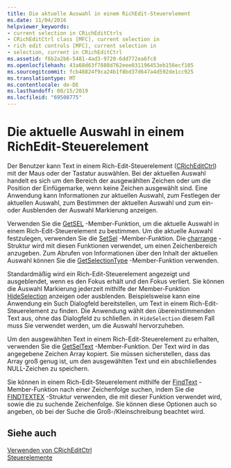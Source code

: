 ```yaml
---
title: Die aktuelle Auswahl in einem RichEdit-Steuerelement
ms.date: 11/04/2016
helpviewer_keywords:
- current selection in CRichEditCtrls
- CRichEditCtrl class [MFC], current selection in
- rich edit controls [MFC], current selection in
- selection, current in CRichEditCtrl
ms.assetid: f6b2a2b6-5481-4ad3-9720-6dd772ea6fc8
ms.openlocfilehash: 43a68d63f7888d762eee031196453eb156ecf105
ms.sourcegitcommit: fcb48824f9ca24b1f8bd37d647a4d592de1cc925
ms.translationtype: MT
ms.contentlocale: de-DE
ms.lasthandoff: 08/15/2019
ms.locfileid: "69508775"
---
```

# <a name="current-selection-in-a-rich-edit-control"></a>Die aktuelle Auswahl in einem RichEdit-Steuerelement

Der Benutzer kann Text in einem Rich-Edit-Steuerelement ([CRichEditCtrl](../mfc/reference/cricheditctrl-class.md)) mit der Maus oder der Tastatur auswählen. Bei der aktuellen Auswahl handelt es sich um den Bereich der ausgewählten Zeichen oder um die Position der Einfügemarke, wenn keine Zeichen ausgewählt sind. Eine Anwendung kann Informationen zur aktuellen Auswahl, zum Festlegen der aktuellen Auswahl, zum Bestimmen der aktuellen Auswahl und zum ein-oder Ausblenden der Auswahl Markierung anzeigen.

Verwenden Sie die [GetSEL](../mfc/reference/cricheditctrl-class.md#getsel) -Member-Funktion, um die aktuelle Auswahl in einem Rich-Edit-Steuerelement zu bestimmen. Um die aktuelle Auswahl festzulegen, verwenden Sie die [SetSel](../mfc/reference/cricheditctrl-class.md#setsel) -Member-Funktion. Die [charrange](/windows/win32/api/richedit/ns-richedit-charrange) -Struktur wird mit diesen Funktionen verwendet, um einen Zeichenbereich anzugeben. Zum Abrufen von Informationen über den Inhalt der aktuellen Auswahl können Sie die [GetSelectionType](../mfc/reference/cricheditctrl-class.md#getselectiontype) -Member-Funktion verwenden.

Standardmäßig wird ein Rich-Edit-Steuerelement angezeigt und ausgeblendet, wenn es den Fokus erhält und den Fokus verliert. Sie können die Auswahl Markierung jederzeit mithilfe der Member-Funktion [HideSelection](../mfc/reference/cricheditctrl-class.md#hideselection) anzeigen oder ausblenden. Beispielsweise kann eine Anwendung ein Such Dialogfeld bereitstellen, um Text in einem Rich-Edit-Steuerelement zu finden. Die Anwendung wählt den übereinstimmenden Text aus, ohne das Dialogfeld zu schließen. in `HideSelection` diesem Fall muss Sie verwendet werden, um die Auswahl hervorzuheben.

Um den ausgewählten Text in einem Rich-Edit-Steuerelement zu erhalten, verwenden Sie die [GetSelText](../mfc/reference/cricheditctrl-class.md#getseltext) -Member-Funktion. Der Text wird in das angegebene Zeichen Array kopiert. Sie müssen sicherstellen, dass das Array groß genug ist, um den ausgewählten Text und ein abschließendes NULL-Zeichen zu speichern.

Sie können in einem Rich-Edit-Steuerelement mithilfe der [FindText](../mfc/reference/cricheditctrl-class.md#findtext) -Member-Funktion nach einer Zeichenfolge suchen, indem Sie die [FINDTEXTEX](/windows/win32/api/richedit/ns-richedit-findtextexw) -Struktur verwenden, die mit dieser Funktion verwendet wird, sowie die zu suchende Zeichenfolge. Sie können diese Optionen auch so angeben, ob bei der Suche die Groß-/Kleinschreibung beachtet wird.

## <a name="see-also"></a>Siehe auch

[Verwenden von CRichEditCtrl](../mfc/using-cricheditctrl.md)<br/>
[Steuerelemente](../mfc/controls-mfc.md)
